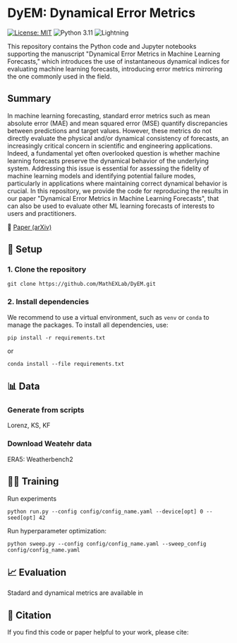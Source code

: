 # DyEM: Dynamical Error Metrics 
[![License: MIT](https://img.shields.io/badge/License-MIT-yellow.svg)](LICENSE)  ![Python 3.11](https://img.shields.io/badge/python-3.11-blue.svg) ![Lightning](https://img.shields.io/badge/Lightning-2.2+-blueviolet?logo=lightning)

This repository contains the Python code and Jupyter notebooks supporting the manuscript "Dynamical Error Metrics in Machine Learning Forecasts," which introduces the use of instantaneous dynamical indices for evaluating machine learning forecasts, introducing error metrics mirroring the one commonly used in the field.

## Summary

In machine learning forecasting, standard error metrics such as mean absolute error (MAE) and mean squared error (MSE) quantify discrepancies between predictions and target values. 
However, these metrics do not directly evaluate the physical and/or dynamical consistency of forecasts, an increasingly critical concern in scientific and engineering applications.
Indeed, a fundamental yet often overlooked question is whether machine learning forecasts preserve the dynamical behavior of the underlying system. 
Addressing this issue is essential for assessing the fidelity of machine learning models and identifying potential failure modes, particularly in applications where maintaining correct dynamical behavior is crucial.
In this repository, we provide the code for reproducing the results in our paper "Dynamical Error Metrics in Machine Learning Forecasts", that can also be used to evaluate other ML learning forecasts of interests to users and practitioners.

📄 [Paper (arXiv)](https://arxiv.org/abs/2504.11074)

## 🚀 Setup
### 1. Clone the repository

```
git clone https://github.com/MathEXLab/DyEM.git
```
### 2. Install dependencies
We recommend to use a virtual environment, such as `venv` or `conda` to manage the packages. To install all dependencies, use:

```
pip install -r requirements.txt
```
or
```
conda install --file requirements.txt
```

## 📊 Data
### Generate from scripts
Lorenz, KS, KF

### Download Weatehr data
ERA5:
Weatherbench2

## 🏋️‍♀️ Training
Run experiments
```
python run.py --config config/config_name.yaml --device[opt] 0 --seed[opt] 42
```

Run hyperparameter optimization:

```
python sweep.py --config config/config_name.yaml --sweep_config config/config_name.yaml
```
## 📈 Evaluation
Stadard and dynamical metrics are available in 

## 📝 Citation
If you find this code or paper helpful to your work, please cite:
```bibtex


```
